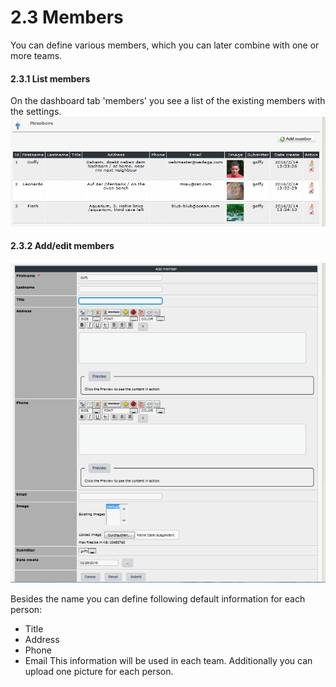 # 2.3 Members

You can define various members, which you can later combine with one or more teams.

#### 2.3.1 List members
On the dashboard tab 'members' you see a list of the existing members with the settings.
![](../assets/2admin_members_list.png)

#### 2.3.2 Add/edit members
![](../assets/2admin_members_add.png)

Besides the name you can define following default information for each person:
* Title
* Address
* Phone
* Email
This information will be used in each team.
Additionally you can upload one picture for each person.
